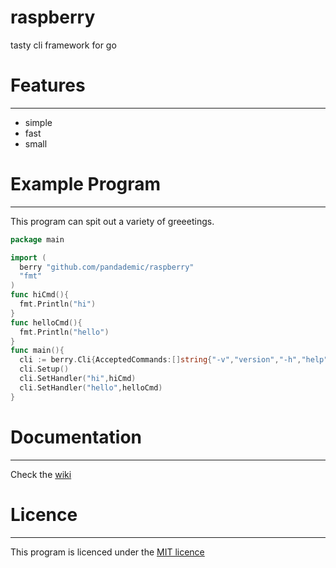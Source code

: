 # raspberry
tasty cli framework for go

# Features
------

- simple
- fast
- small

# Example Program
---
This program can spit out a variety of greeetings.
``` go
package main

import (
  berry "github.com/pandademic/raspberry"
  "fmt"
)
func hiCmd(){
  fmt.Println("hi")
}
func helloCmd(){
  fmt.Println("hello")
}
func main(){
  cli := berry.Cli{AcceptedCommands:[]string{"-v","version","-h","help","hi","hello"},HelpMsg:"Available commands:\n-h\nhelp\n-v\nversion\nhi\nhello",Version:0.1}
  cli.Setup()
  cli.SetHandler("hi",hiCmd)
  cli.SetHandler("hello",helloCmd)
}
```
# Documentation
----
Check the [wiki](https://github.com/Pandademic/raspberry/wiki)

# Licence
----
This program is licenced under the [MIT licence](https://github.com/Pandademic/raspberry/blob/main/LICENSE)
